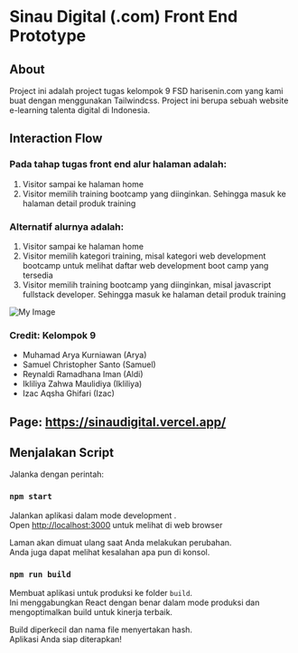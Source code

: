 # Sinau Digital (.com) Front End Prototype

## About

Project ini adalah project tugas kelompok 9 FSD harisenin.com yang kami buat dengan menggunakan Tailwindcss. Project ini berupa sebuah website e-learning talenta digital di Indonesia.

## Interaction Flow

### Pada tahap tugas front end alur halaman adalah:

1. Visitor sampai ke halaman home
2. Visitor memilih training bootcamp yang diinginkan. Sehingga masuk ke halaman detail produk training

### Alternatif alurnya adalah:

1. Visitor sampai ke halaman home
2. Visitor memilih kategori training, misal kategori web development bootcamp untuk melihat daftar web development boot camp yang tersedia
3. Visitor memilih training bootcamp yang diinginkan, misal javascript fullstack developer. Sehingga masuk ke halaman detail produk training

![My Image](screencast.png)

### Credit: Kelompok 9

- Muhamad Arya Kurniawan (Arya)
- Samuel Christopher Santo (Samuel)
- Reynaldi Ramadhana Iman (Aldi)
- Ikliliya Zahwa Maulidiya (Ikliliya)
- Izac Aqsha Ghifari (Izac)

## Page: https://sinaudigital.vercel.app/


## Menjalakan Script
Jalanka dengan perintah:

### `npm start`

Jalankan aplikasi dalam mode development .\
Open [http://localhost:3000](http://localhost:3000) untuk melihat di web browser

Laman akan dimuat ulang saat Anda melakukan perubahan.\
Anda juga dapat melihat kesalahan apa pun di konsol.

### `npm run build`

Membuat aplikasi untuk produksi ke folder `build`.\
Ini menggabungkan React dengan benar dalam mode produksi dan mengoptimalkan build untuk kinerja terbaik.

Build diperkecil dan nama file menyertakan hash.\
Aplikasi Anda siap diterapkan!
